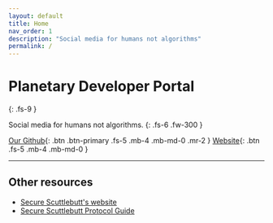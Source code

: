 ```yaml
---
layout: default
title: Home
nav_order: 1
description: "Social media for humans not algorithms"
permalink: /
---
```


# Planetary Developer Portal
{: .fs-9 }

Social media for humans not algorithms.
{: .fs-6 .fw-300 }

[Our Github](https://github.com/planetary-social/){: .btn .btn-primary .fs-5 .mb-4 .mb-md-0 .mr-2 }
[Website](https://planetary.social){: .btn .fs-5 .mb-4 .mb-md-0 }

---

## Other resources

- [Secure Scuttlebutt's website](https://scuttlebutt.nz/)
- [Secure Scuttlebutt Protocol Guide](https://ssbc.github.io/scuttlebutt-protocol-guide/)
